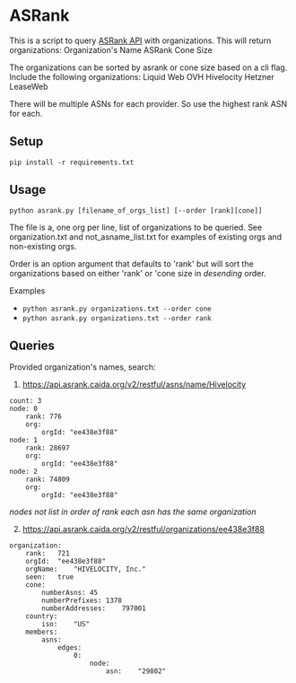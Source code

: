 # ASRank
This is a script to query [ASRank API](https://asrank.caida.org/) with organizations. This will return organizations:
    Organization's Name
    ASRank
    Cone Size

The organizations can be sorted by asrank or cone size based on a cli flag. Include the following organizations:
    Liquid Web
    OVH
    Hivelocity
    Hetzner
    LeaseWeb

There will be multiple ASNs for each provider. So use the highest rank ASN for each.

## Setup
`pip install -r requirements.txt`

## Usage
`python asrank.py [filename_of_orgs_list] [--order [rank][cone]]`

The file is a, one org per line, list of organizations to be queried. See organization.txt and not_asname_list.txt for examples of existing orgs and non-existing orgs.

Order is an option argument that defaults to 'rank' but will sort the organizations based on either 'rank' or 'cone size in *desending* order.

Examples
* `python asrank.py organizations.txt --order cone`
* `python asrank.py organizations.txt --order rank`

## Queries
Provided organization's names, search:
1. https://api.asrank.caida.org/v2/restful/asns/name/Hivelocity

```
count: 3
node: 0
    rank: 776
    org:
        orgId: "ee438e3f88"
node: 1
    rank: 28697
    org:
        orgId: "ee438e3f88"
node: 2
    rank: 74809
    org:
        orgId: "ee438e3f88"
```

*nodes not list in order of rank*
*each asn has the same organization*

2. https://api.asrank.caida.org/v2/restful/organizations/ee438e3f88

```
organization:
    rank:	721
    orgId:	"ee438e3f88"
    orgName:	"HIVELOCITY, Inc."
    seen:	true
    cone:
        numberAsns:	45
        numberPrefixes:	1378
        numberAddresses:	797001
    country:
        iso:	"US"
    members:
        asns:
            edges:
                0:
                    node:
                        asn:	"29802"
```


